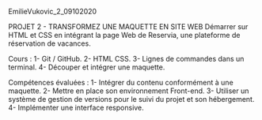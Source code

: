 EmilieVukovic_2_09102020

PROJET 2 - TRANSFORMEZ UNE MAQUETTE EN SITE WEB
Démarrer sur HTML et CSS en intégrant la page Web de Reservia, une plateforme de réservation de vacances.
  
  Cours : 
  1- Git / GitHub.
  2- HTML CSS.
  3- Lignes de commandes dans un terminal.
  4- Découper et intégrer une maquette.
         
 Compétences évaluées :
  1- Intégrer du contenu conformément à une maquette.
  2- Mettre en place son environnement Front-end.
  3- Utiliser un système de gestion de versions pour le suivi du projet et son hébergement.
  4- Implémenter une interface responsive.
  
